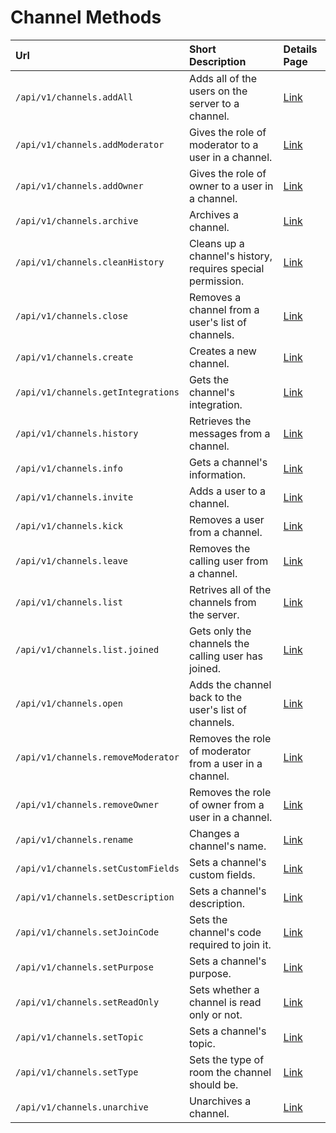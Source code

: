 # Channel Methods

| Url | Short Description | Details Page |
| :--- | :--- | :--- |
| `/api/v1/channels.addAll` | Adds all of the users on the server to a channel. | [Link](addall/) |
| `/api/v1/channels.addModerator` | Gives the role of moderator to a user in a channel. | [Link](addmoderator/) |
| `/api/v1/channels.addOwner` | Gives the role of owner to a user in a channel. | [Link](addowner/) |
| `/api/v1/channels.archive` | Archives a channel. | [Link](archive/) |
| `/api/v1/channels.cleanHistory` | Cleans up a channel's history, requires special permission. | [Link](cleanhistory/) |
| `/api/v1/channels.close` | Removes a channel from a user's list of channels. | [Link](close/) |
| `/api/v1/channels.create` | Creates a new channel. | [Link](create/) |
| `/api/v1/channels.getIntegrations` | Gets the channel's integration. | [Link](getintegrations/)
| `/api/v1/channels.history` | Retrieves the messages from a channel. | [Link](history/) |
| `/api/v1/channels.info` | Gets a channel's information. | [Link](info/) |
| `/api/v1/channels.invite` | Adds a user to a channel. | [Link](invite/) |
| `/api/v1/channels.kick` | Removes a user from a channel. | [Link](kick/) |
| `/api/v1/channels.leave` | Removes the calling user from a channel. | [Link](leave/) |
| `/api/v1/channels.list` | Retrives all of the channels from the server. | [Link](list/) |
| `/api/v1/channels.list.joined` | Gets only the channels the calling user has joined. | [Link](list-joined/) |
| `/api/v1/channels.open` | Adds the channel back to the user's list of channels. | [Link](open/) |
| `/api/v1/channels.removeModerator` | Removes the role of moderator from a user in a channel. | [Link](removemoderator/) |
| `/api/v1/channels.removeOwner` | Removes the role of owner from a user in a channel. | [Link](removeowner/) |
| `/api/v1/channels.rename` | Changes a channel's name. | [Link](rename/) |
| `/api/v1/channels.setCustomFields` | Sets a channel's custom fields. | [Link](setcustomfields/) |
| `/api/v1/channels.setDescription` | Sets a channel's description. | [Link](setdescription/) |
| `/api/v1/channels.setJoinCode` | Sets the channel's code required to join it. | [Link](setjoincode/) |
| `/api/v1/channels.setPurpose` | Sets a channel's purpose. | [Link](setpurpose/) |
| `/api/v1/channels.setReadOnly` | Sets whether a channel is read only or not. | [Link](setreadonly/) |
| `/api/v1/channels.setTopic` | Sets a channel's topic. | [Link](settopic/) |
| `/api/v1/channels.setType` | Sets the type of room the channel should be. | [Link](settype/) |
| `/api/v1/channels.unarchive` | Unarchives a channel. | [Link](unarchive/) |
